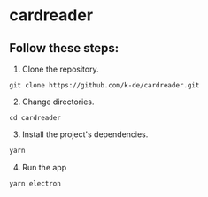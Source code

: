 # cardreader

## Follow these steps:
1. Clone the repository.
```
git clone https://github.com/k-de/cardreader.git
```


2. Change directories.
```
cd cardreader
```


3. Install the project's dependencies.
```bash
yarn
```


4. Run the app
```
yarn electron
```
